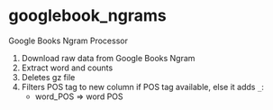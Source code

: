 # googlebook_ngrams
Google Books Ngram Processor

1. Download raw data from Google Books Ngram
2. Extract word and counts
3. Deletes gz file
4. Filters POS tag to new column if POS tag available, else it adds `_`: 
    - word_POS => word    POS
